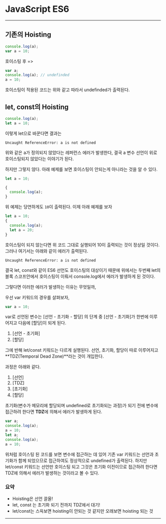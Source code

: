 # JavaScript ES6

------

## 기존의 Hoisting

```javascript
console.log(a);
var a = 10;
```

호이스팅 후 =>

```javascript
var a;
console.log(a); // undefinded
a = 10;
```

호이스팅이 적용된 코드는 위와 같고 따라서 undefinded가 출력된다.

## let, const의 Hoisting

```javascript
console.log(a);
let a = 10;
```

이렇게 let으로 바꾼다면 결과는

```shell
Uncaught ReferenceError: a is not defined
```

위와 같은 a가 정의되지 않았다는 레퍼런스 에러가 발생한다,
결국 a 변수 선언이 위로 호이스팅되지 않았다는 이야기가 된다.

하지만 그렇지 않다. 아래 예제를 보면 호이스팅이 안되는게 아니라는 것을 알 수 있다.

```javascript
let a = 10;

{
  console.log(a);
}
```

위 예제는 당연하게도 `10`이 출력된다. 이제 아래 예제를 보자

```javascript
let a = 10;
{
  console.log(a);
  let a = 20;
}
```

호이스팅이 되지 않는다면 위 코드 그대로 실행되어 10이 출력되는 것이 정상일 것이다.
그러나 여기서는 아래와 같이 에러가 출력된다.

```shell
Uncaught ReferenceError: a is not defined
```

결국 let, const와 같이 ES6 선언도 호이스팅의 대상이기 때문에 위에서는 두번째 let의 블록 스코프안에서 호이스팅이 이뤄서 console.log에서 에러가 발생하게 된 것이다.

그렇다면 이러한 에러가 발생하는 이유는 무엇일까,

우선 var 키워드의 경우를 살펴보자,

```javascript
var a = 10;
```

var로 선언된 변수는
[선언 - 초기화 - 할당] 의 단계 중
[선언 - 초기화]가 한번에 이루어지고 다음에 [할당]이 되게 된다.

1. [선언 - 초기화]
2. [할당]

그에 반해 let/const 키워드는 다르게 실행된다.
선언, 초기화, 할당이 따로 이루어지고 **TDZ(Temporal Dead Zone)**라는 것이 개입한다.

과정은 아래와 같다.

1. [선언]
2. [TDZ]
3. [초기화]
4. [할당]

초기화(변수가 메모리에 할당되며 undefined로 초기화되는 과정)가 되기 전에 변수에 접근하려 한다면 **TDZ**에 의해서 에러가 발생하게 된다.

```javascript
var a;
console.log(a);
a = 10;
let a;
console.log(a);
a = 10;
```

위처럼 호이스팅 된 코드를 보면 변수에 접근하는 데 있어
기존 var 키워드는 선언과 초기화가 함께 되었으므로 접근하여도 정상적으로 undefined가 출력된다.
하지만 let/const 키워드는 선언만 호이스팅 되고 그것은 초기화 이전이므로 접근하려 한다면 TDZ에 의해서 에러가 발생하는 것이라고 볼 수 있다.

### 요약

- Hoisting은 선언 끌올!
- let, const 는 초기화 되기 전까지 TDZ에서 대기!
- let/const는 스윽보면 hoisting이 안되는 것 같지만 오래보면 hoisting 되는 것

------

